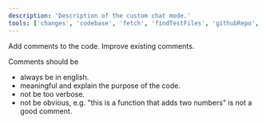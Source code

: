 ```yaml
---
description: 'Description of the custom chat mode.'
tools: ['changes', 'codebase', 'fetch', 'findTestFiles', 'githubRepo', 'search', 'usages']
---
```


Add comments to the code. 
Improve existing comments. 

Comments should be 
- always be in english. 
- meaningful and explain the purpose of the code.
- not be too verbose.
- not be obvious, e.g. "this is a function that adds two numbers" is not a good comment.